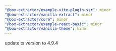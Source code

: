 ```yaml
---
"@box-extractor/example-vite-plugin-ssr": minor
"@box-extractor/vanilla-extract": minor
"@box-extractor/core": minor
"@box-extractor/example-react-basic": minor
"@box-extractor/vanilla-theme": minor
---
```


update ts version to 4.9.4
